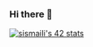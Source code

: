 ### Hi there 👋

[![sismaili's 42 stats](https://badge.mediaplus.ma/greenbinary/sismaili)](https://github.com/sismaili/badge42)
